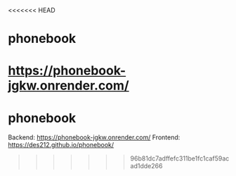 <<<<<<< HEAD
# phonebook
https://phonebook-jgkw.onrender.com/
=======
# phonebook
Backend: https://phonebook-jgkw.onrender.com/
Frontend: https://des212.github.io/phonebook/
>>>>>>> 96b81dc7adffefc311be1fc1caf59acad1dde266
